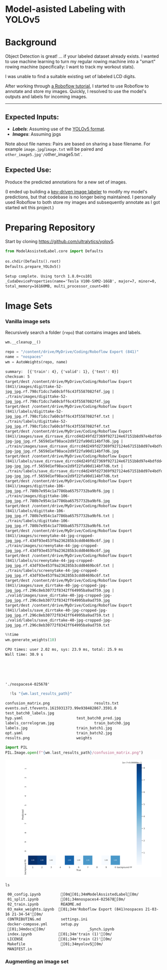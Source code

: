 # Model-asisted Labeling with YOLOv5



# Background

Object Detection is great! ... if your labeled dataset already exists. I wanted to use machine learning to turn my regular rowing machine into a "smart" rowing machine (specifically: I want to track my workout stats).

I was unable to find a suitable existing set of labeled LCD digits.

After working through [a Roboflow tutorial]( https://models.roboflow.com/object-detection/yolov5), I started to use Roboflow to annotate  and store my images. Quickly, I resolved to use the model's outputs and labels for incoming images.

---

## Expected Inputs:
* ***Labels***: Assuming use of the [YOLOv5 format](https://github.com/AlexeyAB/Yolo_mark/issues/60).
* ***Images***: Assuming jpgs

Note about file names: Pairs are based on sharing a base filename. For example `image.jpg`/`image.txt` will be paired and `other_image5.jpg'/`other_image5.txt`.

## Expected Use:

Produce the predicted annotations for a new set of images.

(I ended up building a [key-driven image labeler](https://github.com/PhilBrockman/autobbox) to modify my model's predictions, but that codebase is no longer being maintained. I personally used Roboflow to both store my images and subsequently annotate as I got started wit this project.)

# Preparing Repository

Start by cloning https://github.com/ultralytics/yolov5.

```python
from ModelAssistedLabel.core import Defaults

os.chdir(Defaults().root)
Defaults.prepare_YOLOv5()
```

    Setup complete. Using torch 1.8.0+cu101 _CudaDeviceProperties(name='Tesla V100-SXM2-16GB', major=7, minor=0, total_memory=16160MB, multi_processor_count=80)


# Image Sets

### Vanilla image sets

Recursively search a folder (`repo`) that contains images and labels.

```python
wm.__cleanup__()
```

```python
repo = "/content/drive/MyDrive/Coding/Roboflow Export (841)"
name = "nospaces"
wm = AutoWeights(repo, name)
```

    summary:  [{'train': 4}, {'valid': 1}, {'test': 0}]
    checksum: 5
    target/dest /content/drive/MyDrive/Coding/Roboflow Export (841)/images/digittake-52-jpg_jpg.rf.798cf1dcc7a60cbff6c43f5587082f4f.jpg | ./train/images/digittake-52-jpg_jpg.rf.798cf1dcc7a60cbff6c43f5587082f4f.jpg
    target/dest /content/drive/MyDrive/Coding/Roboflow Export (841)/labels/digittake-52-jpg_jpg.rf.798cf1dcc7a60cbff6c43f5587082f4f.txt | ./train/labels/digittake-52-jpg_jpg.rf.798cf1dcc7a60cbff6c43f5587082f4f.txt
    target/dest /content/drive/MyDrive/Coding/Roboflow Export (841)/images/save_dirrsave_dirrcd4d249fd27369f927124e67151b8d97e4bdfdd4-jpg-jpg_jpg.rf.5659d1ef98ace2d9f22fa90d114bf7d6.jpg | ./train/images/save_dirrsave_dirrcd4d249fd27369f927124e67151b8d97e4bdfdd4-jpg-jpg_jpg.rf.5659d1ef98ace2d9f22fa90d114bf7d6.jpg
    target/dest /content/drive/MyDrive/Coding/Roboflow Export (841)/labels/save_dirrsave_dirrcd4d249fd27369f927124e67151b8d97e4bdfdd4-jpg-jpg_jpg.rf.5659d1ef98ace2d9f22fa90d114bf7d6.txt | ./train/labels/save_dirrsave_dirrcd4d249fd27369f927124e67151b8d97e4bdfdd4-jpg-jpg_jpg.rf.5659d1ef98ace2d9f22fa90d114bf7d6.txt
    target/dest /content/drive/MyDrive/Coding/Roboflow Export (841)/images/digittake-106-jpg_jpg.rf.780b7e954c1a7786ba65757732ba9bf6.jpg | ./train/images/digittake-106-jpg_jpg.rf.780b7e954c1a7786ba65757732ba9bf6.jpg
    target/dest /content/drive/MyDrive/Coding/Roboflow Export (841)/labels/digittake-106-jpg_jpg.rf.780b7e954c1a7786ba65757732ba9bf6.txt | ./train/labels/digittake-106-jpg_jpg.rf.780b7e954c1a7786ba65757732ba9bf6.txt
    target/dest /content/drive/MyDrive/Coding/Roboflow Export (841)/images/screenytake-44-jpg-cropped-jpg_jpg.rf.43df93e453f9a236285b3cdd0469bc6f.jpg | ./train/images/screenytake-44-jpg-cropped-jpg_jpg.rf.43df93e453f9a236285b3cdd0469bc6f.jpg
    target/dest /content/drive/MyDrive/Coding/Roboflow Export (841)/labels/screenytake-44-jpg-cropped-jpg_jpg.rf.43df93e453f9a236285b3cdd0469bc6f.txt | ./train/labels/screenytake-44-jpg-cropped-jpg_jpg.rf.43df93e453f9a236285b3cdd0469bc6f.txt
    target/dest /content/drive/MyDrive/Coding/Roboflow Export (841)/images/save_dirrtake-40-jpg-cropped-jpg-jpg_jpg.rf.296c8eb30772f8342ff64995ba9ad759.jpg | ./valid/images/save_dirrtake-40-jpg-cropped-jpg-jpg_jpg.rf.296c8eb30772f8342ff64995ba9ad759.jpg
    target/dest /content/drive/MyDrive/Coding/Roboflow Export (841)/labels/save_dirrtake-40-jpg-cropped-jpg-jpg_jpg.rf.296c8eb30772f8342ff64995ba9ad759.txt | ./valid/labels/save_dirrtake-40-jpg-cropped-jpg-jpg_jpg.rf.296c8eb30772f8342ff64995ba9ad759.txt


```python
%%time
wm.generate_weights(10)
```

    CPU times: user 2.02 ms, sys: 23.9 ms, total: 25.9 ms
    Wall time: 30.9 s





    './nospaces4-025678'



```python
  !ls "{wm.last_results_path}"
```

    confusion_matrix.png				    results.txt
    events.out.tfevents.1615931373.99e938482867.3591.0  test_batch0_labels.jpg
    hyp.yaml					    test_batch0_pred.jpg
    labels_correlogram.jpg				    train_batch0.jpg
    labels.jpg					    train_batch1.jpg
    opt.yaml					    train_batch2.jpg
    results.png					    weights


```python
import PIL
PIL.Image.open(f"{wm.last_results_path}/confusion_matrix.png")
```




![png](docs/images/output_12_0.png)



```python
ls
```

     00_config.ipynb         [0m[01;34mModelAssistedLabel[0m/
     01_split.ipynb          [01;34mnospaces4-025678[0m/
     02_train.ipynb          README.md
     03_make_weights.ipynb  [01;34m'Roboflow Export (841)nospaces 21-03-16 21-34-54'[0m/
     CONTRIBUTING.md         settings.ini
     docker-compose.yml      setup.py
     [01;34mdocs[0m/                   _Synch.ipynb
     index.ipynb            [01;34m'train (1)'[0m/
     LICENSE                [01;34m'train (2)'[0m/
     Makefile                [01;34myolov5[0m/
     MANIFEST.in


### Augmenting an image set
